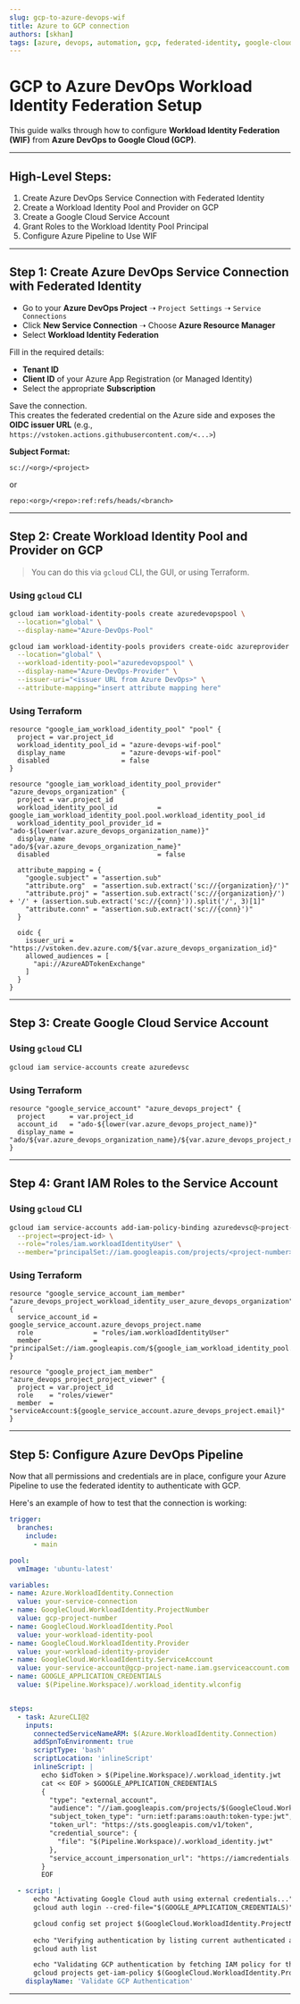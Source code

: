 ```yaml
---
slug: gcp-to-azure-devops-wif
title: Azure to GCP connection
authors: [skhan]
tags: [azure, devops, automation, gcp, federated-identity, google-cloud]
---
```


# GCP to Azure DevOps Workload Identity Federation Setup

This guide walks through how to configure **Workload Identity Federation (WIF)** from **Azure DevOps to Google Cloud (GCP)**.

---

## High-Level Steps:

1. Create Azure DevOps Service Connection with Federated Identity
2. Create a Workload Identity Pool and Provider on GCP
3. Create a Google Cloud Service Account
4. Grant Roles to the Workload Identity Pool Principal
5. Configure Azure Pipeline to Use WIF

---

## Step 1: Create Azure DevOps Service Connection with Federated Identity

- Go to your **Azure DevOps Project** ➝ `Project Settings` ➝ `Service Connections`
- Click **New Service Connection** ➝ Choose **Azure Resource Manager**
- Select **Workload Identity Federation**

Fill in the required details:
- **Tenant ID**
- **Client ID** of your Azure App Registration (or Managed Identity)
- Select the appropriate **Subscription**

Save the connection.  
This creates the federated credential on the Azure side and exposes the **OIDC issuer URL** (e.g., `https://vstoken.actions.githubusercontent.com/<...>`)

**Subject Format:**
```
sc://<org>/<project>
```
or
```
repo:<org>/<repo>:ref:refs/heads/<branch>
```

---

## Step 2: Create Workload Identity Pool and Provider on GCP

> You can do this via `gcloud` CLI, the GUI, or using Terraform.

### Using `gcloud` CLI

```bash
gcloud iam workload-identity-pools create azuredevopspool \
  --location="global" \
  --display-name="Azure-DevOps-Pool"

gcloud iam workload-identity-pools providers create-oidc azureprovider \
  --location="global" \
  --workload-identity-pool="azuredevopspool" \
  --display-name="Azure-DevOps-Provider" \
  --issuer-uri="<issuer URL from Azure DevOps>" \
  --attribute-mapping="insert attribute mapping here"
```

### Using Terraform

```hcl
resource "google_iam_workload_identity_pool" "pool" {
  project = var.project_id
  workload_identity_pool_id = "azure-devops-wif-pool"
  display_name              = "azure-devops-wif-pool"
  disabled                  = false
}

resource "google_iam_workload_identity_pool_provider" "azure_devops_organization" {
  project = var.project_id
  workload_identity_pool_id          = google_iam_workload_identity_pool.pool.workload_identity_pool_id
  workload_identity_pool_provider_id = "ado-${lower(var.azure_devops_organization_name)}"
  display_name                       = "ado/${var.azure_devops_organization_name}"
  disabled                           = false

  attribute_mapping = {
    "google.subject" = "assertion.sub"
    "attribute.org"  = "assertion.sub.extract('sc://{organization}/')"
    "attribute.proj" = "assertion.sub.extract('sc://{organization}/') + '/' + (assertion.sub.extract('sc://{conn}')).split('/', 3)[1]"
    "attribute.conn" = "assertion.sub.extract('sc://{conn}')"
  }

  oidc {
    issuer_uri = "https://vstoken.dev.azure.com/${var.azure_devops_organization_id}"
    allowed_audiences = [
      "api://AzureADTokenExchange"
    ]
  }
}
```

---

## Step 3: Create Google Cloud Service Account

### Using `gcloud` CLI

```bash
gcloud iam service-accounts create azuredevsc
```

### Using Terraform

```hcl
resource "google_service_account" "azure_devops_project" {
  project      = var.project_id
  account_id   = "ado-${lower(var.azure_devops_project_name)}"
  display_name = "ado/${var.azure_devops_organization_name}/${var.azure_devops_project_name}"
}
```

---

## Step 4: Grant IAM Roles to the Service Account

### Using `gcloud` CLI

```bash
gcloud iam service-accounts add-iam-policy-binding azuredevsc@<project-id>.iam.gserviceaccount.com \
  --project=<project-id> \
  --role="roles/iam.workloadIdentityUser" \
  --member="principalSet://iam.googleapis.com/projects/<project-number>/locations/global/workloadIdentityPools/azuredevopspool/attribute.proj/<your-devops-org>/<your-devops-project>"
```

### Using Terraform

```hcl
resource "google_service_account_iam_member" "azure_devops_project_workload_identity_user_azure_devops_organization" {
  service_account_id = google_service_account.azure_devops_project.name
  role               = "roles/iam.workloadIdentityUser"
  member             = "principalSet://iam.googleapis.com/${google_iam_workload_identity_pool.pool.name}/attribute.proj/${var.azure_devops_organization_name}/${var.azure_devops_project_name}"
}

resource "google_project_iam_member" "azure_devops_project_project_viewer" {
  project = var.project_id
  role    = "roles/viewer"
  member  = "serviceAccount:${google_service_account.azure_devops_project.email}"
}
```

---

## Step 5: Configure Azure DevOps Pipeline

Now that all permissions and credentials are in place, configure your Azure Pipeline to use the federated identity to authenticate with GCP.

Here's an example of how to test that the connection is working:

```yaml
trigger:
  branches:
    include:
      - main

pool:
  vmImage: 'ubuntu-latest'

variables:
- name: Azure.WorkloadIdentity.Connection
  value: your-service-connection
- name: GoogleCloud.WorkloadIdentity.ProjectNumber
  value: gcp-project-number
- name: GoogleCloud.WorkloadIdentity.Pool
  value: your-workload-identity-pool
- name: GoogleCloud.WorkloadIdentity.Provider
  value: your-workload-identity-provider
- name: GoogleCloud.WorkloadIdentity.ServiceAccount
  value: your-service-account@gcp-project-name.iam.gserviceaccount.com
- name: GOOGLE_APPLICATION_CREDENTIALS
  value: $(Pipeline.Workspace)/.workload_identity.wlconfig


steps:
  - task: AzureCLI@2
    inputs:
      connectedServiceNameARM: $(Azure.WorkloadIdentity.Connection)
      addSpnToEnvironment: true
      scriptType: 'bash'
      scriptLocation: 'inlineScript'
      inlineScript: |
        echo $idToken > $(Pipeline.Workspace)/.workload_identity.jwt
        cat << EOF > $GOOGLE_APPLICATION_CREDENTIALS
        {
          "type": "external_account",
          "audience": "//iam.googleapis.com/projects/$(GoogleCloud.WorkloadIdentity.ProjectNumber)/locations/global/workloadIdentityPools/$(GoogleCloud.WorkloadIdentity.Pool)/providers/$(GoogleCloud.WorkloadIdentity.Provider)",
          "subject_token_type": "urn:ietf:params:oauth:token-type:jwt",
          "token_url": "https://sts.googleapis.com/v1/token",
          "credential_source": {
            "file": "$(Pipeline.Workspace)/.workload_identity.jwt"
          },
          "service_account_impersonation_url": "https://iamcredentials.googleapis.com/v1/projects/-/serviceAccounts/$(GoogleCloud.WorkloadIdentity.ServiceAccount):generateAccessToken"
        }
        EOF

  - script: |
      echo "Activating Google Cloud auth using external credentials..."
      gcloud auth login --cred-file="$(GOOGLE_APPLICATION_CREDENTIALS)"

      gcloud config set project $(GoogleCloud.WorkloadIdentity.ProjectNumber)
      
      echo "Verifying authentication by listing current authenticated account:"
      gcloud auth list

      echo "Validating GCP authentication by fetching IAM policy for the project:"
      gcloud projects get-iam-policy $(GoogleCloud.WorkloadIdentity.ProjectNumber) 
    displayName: 'Validate GCP Authentication'

```

---